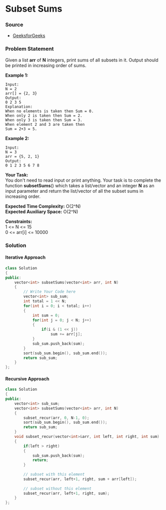 # Subset Sums

### Source

* [GeeksforGeeks](https://practice.geeksforgeeks.org/problems/subset-sums2234/1#)

### Problem Statement

Given a list **arr** of **N** integers, print sums of all subsets in it. Output should be printed in increasing order of sums.

**Example 1:**

```text
Input:
N = 2
arr[] = {2, 3}
Output:
0 2 3 5
Explanation:
When no elements is taken then Sum = 0.
When only 2 is taken then Sum = 2.
When only 3 is taken then Sum = 3.
When element 2 and 3 are taken then 
Sum = 2+3 = 5.
```

**Example 2:**

```text
Input:
N = 3
arr = {5, 2, 1}
Output:
0 1 2 3 5 6 7 8
```

**Your Task:**    
 You don't need to read input or print anything. Your task is to complete the function **subsetSums**\(\) which takes a list/vector and an integer **N** as an input parameter and return the list/vector of all the subset sums in increasing order.

**Expected Time Complexity:** O\(2^N\)  
 **Expected Auxiliary Space:** O\(2^N\)

**Constraints:**  
 1 &lt;= N &lt;= 15  
 0 &lt;= arr\[i\] &lt;= 10000

### Solution

#### Iterative Approach

```cpp
class Solution
{
public:
    vector<int> subsetSums(vector<int> arr, int N)
    {
        // Write Your Code here
        vector<int> sub_sum;
        int total = 1 << N;
        for(int i = 0; i < total; i++)
        {
            int sum = 0;
            for(int j = 0; j < N; j++)
            {
                if(i & (1 << j))
                    sum += arr[j];
            }
            sub_sum.push_back(sum);
        }
        sort(sub_sum.begin(), sub_sum.end());
        return sub_sum;
    }
};
```

#### Recursive Approach

```cpp
class Solution
{
public:
    vector<int> sub_sum;
    vector<int> subsetSums(vector<int> arr, int N)
    {
        subset_recur(arr, 0, N-1, 0);
        sort(sub_sum.begin(), sub_sum.end());
        return sub_sum;
    }
    void subset_recur(vector<int>&arr, int left, int right, int sum)
    {
        if(left > right)
        {
            sub_sum.push_back(sum);
            return;
        }
        
        // subset with this element
        subset_recur(arr, left+1, right, sum + arr[left]);
        
        // subset without this element
        subset_recur(arr, left+1, right, sum);
    }
};
```

